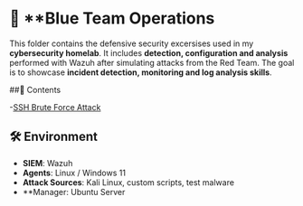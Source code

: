 # 🔵 **Blue Team Operations

This folder contains the defensive security excersises used in my **cybersecurity homelab**.
It includes **detection, configuration and analysis** performed with Wazuh after simulating attacks from the Red Team.
The goal is to showcase **incident detection, monitoring and log analysis skills**.

##📂 Contents

-[SSH Brute Force Attack](https://github.com/putu-elang/cybersecurity-lab/tree/main/blue-team/ssh_bruteforce)

## 🛠️ Environment
- **SIEM**: Wazuh 
- **Agents**: Linux / Windows 11 
- **Attack Sources**: Kali Linux, custom scripts, test malware
- **Manager: Ubuntu Server
